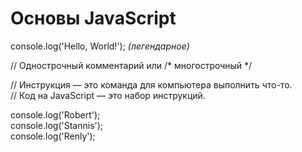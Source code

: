 <h1 align="left"> Основы JavaScript</h1>

console.log('Hello, World!'); *(легендарное)*

// Однострочный комментарий или /* многострочный */

// Инструкция — это команда для компьютера выполнить что-то.   
// Код на JavaScript — это набор инструкций.  

console.log('Robert');  
console.log('Stannis');  
console.log('Renly');  

